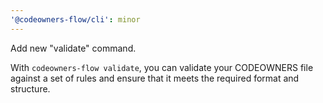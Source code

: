 ```yaml
---
'@codeowners-flow/cli': minor
---
```


Add new "validate" command.

With `codeowners-flow validate`, you can validate your CODEOWNERS file against a set of rules and ensure that it meets the required format and structure.
